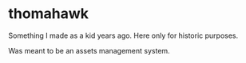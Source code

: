 thomahawk
=========

Something I made as a kid years ago. Here only for historic purposes. 

Was meant to be an assets management system.
